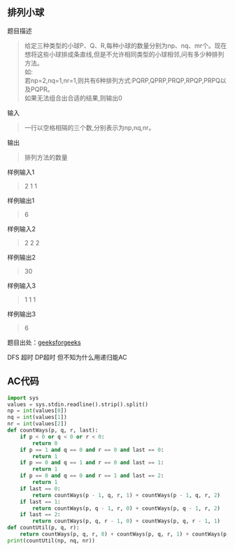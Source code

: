 ## 排列小球

题目描述

> 给定三种类型的小球P、Q、R,每种小球的数量分别为np、nq、mr个。现在想将这些小球排成条直线,但是不允许相同类型的小球相邻,问有多少种排列方法。   
> 如:  
> 若np=2,nq=1,nr=1,则共有6种排列方式:PQRP,QPRP,PRQP,RPQP,PRPQ以及PQPR。  
> 如果无法组合出合适的结果,则输出0

输入

> 一行以空格相隔的三个数,分别表示为np,nq,nr。

输出

> 排列方法的数量

样例输入1

> 2 1 1

样例输出1

> 6

样例输入2

> 2 2 2

样例输出2

> 30

样例输入3

> 1 1 1

样例输出3

> 6

题目出处：[geeksforgeeks](https://practice.geeksforgeeks.org/problems/arrange-balls/0)

DFS 超时
DP超时
但不知为什么用递归能AC

## AC代码

```python
import sys
values = sys.stdin.readline().strip().split()
np = int(values[0])
nq = int(values[1])
nr = int(values[2])
def countWays(p, q, r, last):
    if p < 0 or q < 0 or r < 0:
        return 0
    if p == 1 and q == 0 and r == 0 and last == 0:
        return 1
    if p == 0 and q == 1 and r == 0 and last == 1:
        return 1
    if p == 0 and q == 0 and r == 1 and last == 2:
        return 1
    if last == 0:
        return countWays(p - 1, q, r, 1) + countWays(p - 1, q, r, 2)
    if last == 1:
        return countWays(p, q - 1, r, 0) + countWays(p, q - 1, r, 2)
    if last == 2:
        return countWays(p, q, r - 1, 0) + countWays(p, q, r - 1, 1)
def countUtil(p, q, r):
    return countWays(p, q, r, 0) + countWays(p, q, r, 1) + countWays(p, q, r, 2)
print(countUtil(np, nq, nr))
```